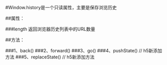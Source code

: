 #Window.history是一个只读属性，主要是保存浏览历史

##属性：

###length 返回浏览器历史列表中的URL数量

##方法：

###1、back()
###2、forward()
###3、go()
###4、pushState()  // h5新添加方法
###5、replaceState() // h5新添加方法


